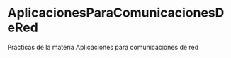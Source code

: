 # AplicacionesParaComunicacionesDeRed
Prácticas de la materia Aplicaciones para comunicaciones de red
